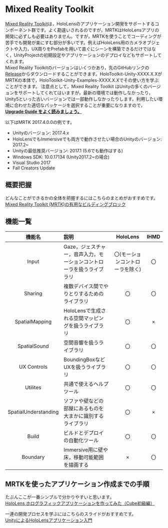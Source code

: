 # Mixed Reality Toolkit
[Mixed Reality Toolkit](https://github.com/Microsoft/MixedRealityToolkit-Unity)は，HoloLensのアプリケーション開発をサポートするコンポーネント群です。よく勘違いされるのですが，MRTKはHoloLensアプリの開発に必ずしも必要はありません。ですが，MRTKを使うことでコーディングが苦手でも開発が楽にすむ部分が多いです。例えばHoloLens用のカメラオブジェクトや入力，UX周りをPrefabを用いて直ぐにシーンを構築できるだけではなく，UnityProjectの初期設定やアプリケーションのデプロイなどもサポートしてくれます。  
Mixed Reality Toolkitのバージョンはいくつかあり，先のGitHubリンクの[Release](https://github.com/Microsoft/MixedRealityToolkit-Unity/releases)からダウンロードすることができます。HoloToolkit-Unity-XXXX.X.XがMRTKの本体で，HoloToolkit-Unity-Examples-XXXX.X.Xでその使い方を学ぶことができます。
注意点として，Mixed Reality Toolkit はUnityの多くのバージョンをサポートしてくれてはいますが，最新の環境では動作しなかったり，Unity5といった古いバージョンでは一部動作しなかったりします。利用したい環境に合わせた適切なパッケージを選択することが重要になりますので，<b><u>Upgrade Guide をよく読みましょう。</u></b>

以下はMRTK 2017.4.0.0の例です。

- Unityのバージョン: 2017.4.x
- HoloLensでもImmersiveでも両方で動作させたい場合のUnityのバージョン: 2017.2~
- Unityの最低推奨バージョン: 2017.1 (5.6でも動作はする)
- Windows SDK: 10.0.17134 (Unity2017.2~の場合)
- Visual Studio 2017
- Fall Creators Update

## 概要把握
どんなことができるかの全体を把握するにはこちらのまとめがおすすめです。  
[Mixed Reality Toolkit (MRTK)の有用なビルディングブロック](https://medium.com/@dongyoonpark/mixed-reality-toolkit-mrtk-%E3%81%AE%E6%9C%89%E7%94%A8%E3%81%AA%E3%83%93%E3%83%AB%E3%83%87%E3%82%A3%E3%83%B3%E3%82%B0%E3%83%96%E3%83%AD%E3%83%83%E3%82%AF-4eb343d474cb)

## 機能一覧
|機能名|説明|HoloLens|IHMD|
|:--:|:---|:---:|:---:|
|Input|Gaze，ジェスチャー，音声入力，モーションコントローラを扱うライブラリ|〇(モーションコントローラを除く)|〇|
|Sharing|複数デバイス間でやりとりするためのライブラリ|〇|〇|
|SpatialMapping|HoloLensで生成される空間マッピングを扱うライブラリ|〇|×|
|SpatialSound|空間音響を扱うライブラリ|〇|〇|
|UX Controls|BoundingBoxなどUXを扱うライブラリ|〇|〇|
|Utilites|共通で使えるヘルプツール|〇|〇|
|SpatialUnderstanding|ソファや壁などの部屋にあるものを大まかに識別するライブラリ|〇|×|
|Build|ビルドとデプロイの自動化ツール|〇|〇|
|Boundary|Immersive用に壁や床，移動可能範囲を描画する|×|〇|

## MRTKを使ったアプリケーション作成までの手順

たぶんここが一番シンプルで分かりやすいと思います。  
[HoloLens ホログラフィックアプリケーションを作ってみた（Cube初級編）](https://www.nttpc.co.jp/technology/holoLens.html)

一連の開発プロセスを学ぶにはこちらのスライドがおすすめです。  
[UnityによるHoloLensアプリケーション入門](https://www.slideshare.net/YuichiIshii/unityhololens-92864583)
